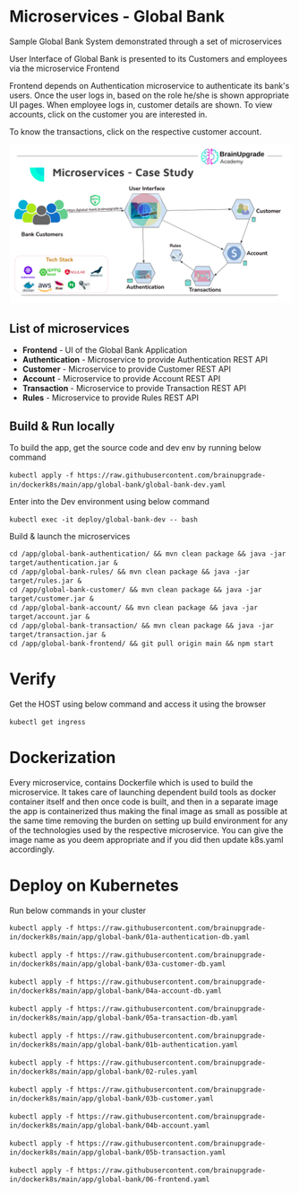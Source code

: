 # Microservices - Global Bank

Sample Global Bank System demonstrated through a set of microservices

User Interface of Global Bank is presented to its Customers and employees via the microservice Frontend

Frontend depends on Authentication microservice to authenticate its bank's users.
Once the user logs in, based on the role he/she is shown appropriate UI pages.
When employee logs in, customer details are shown. To view accounts, click on the customer you are interested in.

To know the transactions,  click on the respective customer account.

![Overview](assets/microservices-case-study.png)

## List of microservices

- **Frontend** - UI of the Global Bank Application
- **Authentication** - Microservice to provide Authentication REST API
- **Customer** - Microservice to provide Customer REST API
- **Account** - Microservice to provide Account REST API
- **Transaction** - Microservice to provide Transaction REST API
- **Rules** - Microservice to provide Rules REST API

## Build & Run locally

To build the app, get the source code and dev env by running below command

`kubectl apply -f https://raw.githubusercontent.com/brainupgrade-in/dockerk8s/main/app/global-bank/global-bank-dev.yaml`

Enter into the Dev environment using below command

`kubectl exec -it deploy/global-bank-dev -- bash`

Build & launch the microservices

```
cd /app/global-bank-authentication/ && mvn clean package && java -jar target/authentication.jar &
cd /app/global-bank-rules/ && mvn clean package && java -jar target/rules.jar &
cd /app/global-bank-customer/ && mvn clean package && java -jar target/customer.jar &
cd /app/global-bank-account/ && mvn clean package && java -jar target/account.jar &
cd /app/global-bank-transaction/ && mvn clean package && java -jar target/transaction.jar &
cd /app/global-bank-frontend/ && git pull origin main && npm start
```

# Verify

Get the HOST using below command and access it using the browser

`kubectl get ingress`

# Dockerization

Every microservice, contains Dockerfile which is used to build the microservice.  It takes care of launching dependent build tools as docker container itself and then once code is built, and then in a separate image the app is containerized thus making the final image as small as possible at the same time removing the burden on setting up build environment for any of the technologies used by the respective microservice.
You can give the image name as you deem appropriate and if you did then update k8s.yaml accordingly.

# Deploy on Kubernetes

Run below commands in your cluster

```
kubectl apply -f https://raw.githubusercontent.com/brainupgrade-in/dockerk8s/main/app/global-bank/01a-authentication-db.yaml

kubectl apply -f https://raw.githubusercontent.com/brainupgrade-in/dockerk8s/main/app/global-bank/03a-customer-db.yaml

kubectl apply -f https://raw.githubusercontent.com/brainupgrade-in/dockerk8s/main/app/global-bank/04a-account-db.yaml

kubectl apply -f https://raw.githubusercontent.com/brainupgrade-in/dockerk8s/main/app/global-bank/05a-transaction-db.yaml

kubectl apply -f https://raw.githubusercontent.com/brainupgrade-in/dockerk8s/main/app/global-bank/01b-authentication.yaml

kubectl apply -f https://raw.githubusercontent.com/brainupgrade-in/dockerk8s/main/app/global-bank/02-rules.yaml

kubectl apply -f https://raw.githubusercontent.com/brainupgrade-in/dockerk8s/main/app/global-bank/03b-customer.yaml

kubectl apply -f https://raw.githubusercontent.com/brainupgrade-in/dockerk8s/main/app/global-bank/04b-account.yaml

kubectl apply -f https://raw.githubusercontent.com/brainupgrade-in/dockerk8s/main/app/global-bank/05b-transaction.yaml

kubectl apply -f https://raw.githubusercontent.com/brainupgrade-in/dockerk8s/main/app/global-bank/06-frontend.yaml

```
